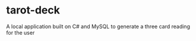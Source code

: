 # tarot-deck
A local application built on C# and MySQL to generate a three card reading for the user
